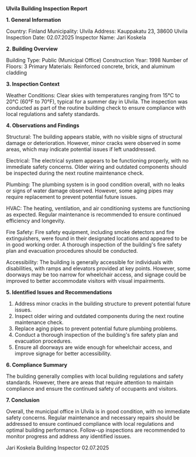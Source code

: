  **Ulvila Building Inspection Report**

**1. General Information**

Country: Finland
Municipality: Ulvila
Address: Kauppakatu 23, 38600 Ulvila
Inspection Date: 02.07.2025
Inspector Name: Jari Koskela

**2. Building Overview**

Building Type: Public (Municipal Office)
Construction Year: 1998
Number of Floors: 3
Primary Materials: Reinforced concrete, brick, and aluminum cladding

**3. Inspection Context**

Weather Conditions: Clear skies with temperatures ranging from 15°C to 20°C (60°F to 70°F), typical for a summer day in Ulvila. The inspection was conducted as part of the routine building check to ensure compliance with local regulations and safety standards.

**4. Observations and Findings**

Structural: The building appears stable, with no visible signs of structural damage or deterioration. However, minor cracks were observed in some areas, which may indicate potential issues if left unaddressed.

Electrical: The electrical system appears to be functioning properly, with no immediate safety concerns. Older wiring and outdated components should be inspected during the next routine maintenance check.

Plumbing: The plumbing system is in good condition overall, with no leaks or signs of water damage observed. However, some aging pipes may require replacement to prevent potential future issues.

HVAC: The heating, ventilation, and air conditioning systems are functioning as expected. Regular maintenance is recommended to ensure continued efficiency and longevity.

Fire Safety: Fire safety equipment, including smoke detectors and fire extinguishers, were found in their designated locations and appeared to be in good working order. A thorough inspection of the building's fire safety plan and evacuation procedures should be conducted.

Accessibility: The building is generally accessible for individuals with disabilities, with ramps and elevators provided at key points. However, some doorways may be too narrow for wheelchair access, and signage could be improved to better accommodate visitors with visual impairments.

**5. Identified Issues and Recommendations**

1. Address minor cracks in the building structure to prevent potential future issues.
2. Inspect older wiring and outdated components during the next routine maintenance check.
3. Replace aging pipes to prevent potential future plumbing problems.
4. Conduct a thorough inspection of the building's fire safety plan and evacuation procedures.
5. Ensure all doorways are wide enough for wheelchair access, and improve signage for better accessibility.

**6. Compliance Summary**

The building generally complies with local building regulations and safety standards. However, there are areas that require attention to maintain compliance and ensure the continued safety of occupants and visitors.

**7. Conclusion**

Overall, the municipal office in Ulvila is in good condition, with no immediate safety concerns. Regular maintenance and necessary repairs should be addressed to ensure continued compliance with local regulations and optimal building performance. Follow-up inspections are recommended to monitor progress and address any identified issues.

Jari Koskela
Building Inspector
02.07.2025
